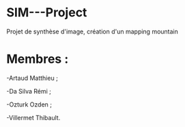 # SIM---Project
Projet de synthèse d'image, création d'un mapping mountain

# Membres :
-Artaud Matthieu ;

-Da Silva Rémi ;

-Ozturk Ozden ;

-Villermet Thibault.
